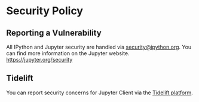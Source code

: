 # Security Policy

## Reporting a Vulnerability

All IPython and Jupyter security are handled via security@ipython.org.
You can find more information on the Jupyter website. https://jupyter.org/security

## Tidelift

You can report security concerns for Jupyter Client via the [Tidelift platform](https://tidelift.com/security).
